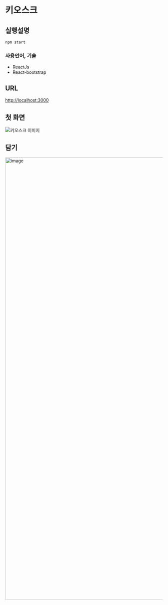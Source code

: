 # 키오스크
## 실행설명
```
npm start
```

### 사용언어, 기술
- ReactJs
- React-bootstrap

## URL
[http://localhost:3000](http://localhost:3000)

## 첫 화면
![키오스크 이미지](https://github.com/yhd1101/kiosk/assets/117626705/0c248a5c-b18f-4d83-9240-0a349bf6764b)

## 담기 
<img width="1410" alt="image" src="https://github.com/yhd1101/travels/assets/117626705/a43c5d08-5e81-4a74-be5a-9ea3a7be2da1">

